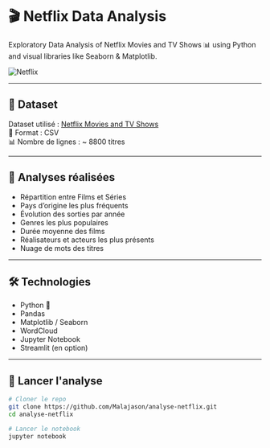 # 🎬 Netflix Data Analysis

Exploratory Data Analysis of Netflix Movies and TV Shows 📊 using Python and visual libraries like Seaborn & Matplotlib.

![Netflix](https://upload.wikimedia.org/wikipedia/commons/0/08/Netflix_2015_logo.svg)

---

## 📁 Dataset

Dataset utilisé : [Netflix Movies and TV Shows](https://www.kaggle.com/datasets/shivamb/netflix-shows)  
📄 Format : CSV  
📊 Nombre de lignes : ~ 8800 titres

---

## 📌 Analyses réalisées

- Répartition entre Films et Séries
- Pays d’origine les plus fréquents
- Évolution des sorties par année
- Genres les plus populaires
- Durée moyenne des films
- Réalisateurs et acteurs les plus présents
- Nuage de mots des titres

---

## 🛠️ Technologies

- Python 🐍
- Pandas
- Matplotlib / Seaborn
- WordCloud
- Jupyter Notebook
- Streamlit (en option)

---

## 🚀 Lancer l'analyse

```bash
# Cloner le repo
git clone https://github.com/Malajason/analyse-netflix.git
cd analyse-netflix

# Lancer le notebook
jupyter notebook
